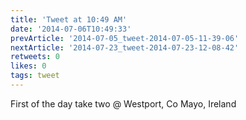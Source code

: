 ```yaml
---
title: 'Tweet at 10:49 AM'
date: '2014-07-06T10:49:33'
prevArticle: '2014-07-05_tweet-2014-07-05-11-39-06'
nextArticle: '2014-07-23_tweet-2014-07-23-12-08-42'
retweets: 0
likes: 0
tags: tweet
---
```

First of the day take two @ Westport, Co Mayo, Ireland